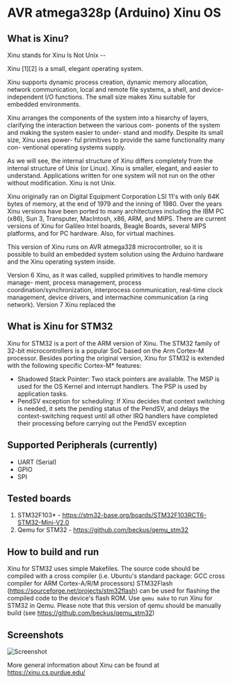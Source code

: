 # AVR atmega328p (Arduino) Xinu OS

## What is Xinu?

Xinu stands for Xinu Is Not Unix -- 

Xinu [1][2] is a small, elegant operating system.

Xinu supports dynamic process creation, dynamic memory allocation, network communication, local and remote file systems, a shell, and device-independent I/O functions. The small size makes Xinu suitable for embedded environments.

Xinu arranges  the  components  of  the system into a hiearchy of
layers, clarifying the interaction between the various  com-
ponents of the system and making the system easier to under-
stand and modify.  Despite its small size, Xinu uses  power-
ful  primitives  to provide the same functionality many con-
ventional operating systems supply.

As we will see, the internal structure of Xinu differs completely
from the internal structure of Unix (or Linux). 
Xinu is smaller, elegant, and easier to understand.
Applications written for one system will not
run on the other without modification. Xinu is not Unix.

Xinu originally ran on  Digital  Equipment  Corporation
LSI  11's with only 64K bytes of memory, at the end of 1979 
and the inning of 1980.
Over the years Xinu versions have  been  ported
to  many  architectures  including  the IBM PC (x86), Sun 3, 
Transputer, MacIntosh, x86, ARM, and MIPS. There 
are current versions of Xinu for Galileo Intel boards,
Beagle Boards, several MIPS platforms, and for PC hardware.
Also, for virtual machines.

This version of Xinu runs on AVR atmega328 microcontroller,
so it is possible to build an embedded system solution using the
Arduino hardware and the Xinu operating system inside.


Version 6 Xinu, as
it was called, supplied primitives to handle memory  manage-
ment,          process          management,          process
coordination/synchronization,  interprocess   communication,
real-time clock management, device drivers, and intermachine
communication (a ring network).  Version 7 Xinu replaced the


## What is Xinu for STM32
Xinu for STM32 is a port of the ARM version of Xinu. The STM32 family of 32-bit microcontrollers is a popular SoC based on the Arm Cortex-M processor.
Besides porting the original version, Xinu for STM32 is extended with the following specific Cortex-M* features:

* Shadowed Stack Pointer:  Two stack pointers are available. The MSP is used
for the OS Kernel and interrupt handlers. The PSP is used by application
tasks.
* PendSV exception for scheduling: If Xinu decides that context switching is needed,
it sets the pending status of the PendSV, and delays the context-switching
request until all other IRQ handlers have completed their processing before 
carrying out the PendSV exception 

## Supported Peripherals (currently)
* UART (Serial)
* GPIO
* SPI

## Tested boards
1. STM32F103* - https://stm32-base.org/boards/STM32F103RCT6-STM32-Mini-V2.0
2. Qemu for STM32 - https://github.com/beckus/qemu_stm32

## How to build and run
Xinu for STM32 uses simple Makefiles. The source code should be compiled with a cross compiler (i.e. Ubuntu's standard package: GCC cross compiler for ARM Cortex-A/R/M processors)
STM32Flash (https://sourceforge.net/projects/stm32flash) can be used for flashing the compiled code to the device's flash ROM. Use `qemu make` to run Xinu for STM32 in Qemu. Please note that this version of qemu should be manually build (see https://github.com/beckus/qemu_stm32)


## Screenshots
![Screenshot](https://github.com/robinkrens/xinu-for-stm32/raw/master/screenshot.png "bootscreen")

More general information about Xinu can be found at https://xinu.cs.purdue.edu/

